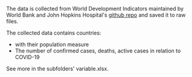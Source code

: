 The data is collected from World Development Indicators maintained by World Bank and John Hopkins Hospital's [github repo](https://github.com/CSSEGISandData/COVID-19/tree/master/csse_covid_19_data/csse_covid_19_daily_reports) and saved it to raw files.

The collected data contains countries:
 - with their population measure
 - The number of confirmed cases, deaths, active cases in relation to COVID-19
 
 See more in the subfolders' variable.xlsx.